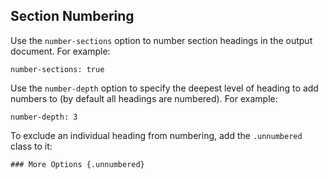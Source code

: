 
## Section Numbering

Use the `number-sections` option to number section headings in the output document. For example:

``` {.yaml}
number-sections: true
```

Use the `number-depth` option to specify the deepest level of heading to add numbers to (by default all headings are numbered). For example:

``` {.yaml}
number-depth: 3
```

To exclude an individual heading from numbering, add the `.unnumbered` class to it:

``` {.markdown}
### More Options {.unnumbered}
```
